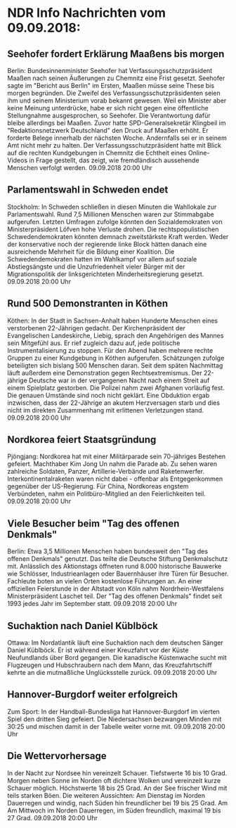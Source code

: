 # NDR Info Nachrichten vom 09.09.2018:


## Seehofer fordert Erklärung Maaßens bis morgen
Berlin: Bundesinnenminister Seehofer hat Verfassungsschutzpräsident Maaßen nach seinen Äußerungen zu Chemnitz eine Frist gesetzt. Seehofer sagte im "Bericht aus Berlin" im Ersten, Maaßen müsse seine These bis morgen begründen. Die Zweifel des Verfassungsschutzpräsidenten seien ihm und seinem Ministerium vorab bekannt gewesen. Weil ein Minister aber keine Meinung unterdrücke, habe er sich nicht gegen eine öffentliche Stellungnahme ausgesprochen, so Seehofer. Die Verantwortung dafür bleibe allerdings bei Maaßen. Zuvor hatte SPD-Generalsekretär Klingbeil im "Redaktionsnetzwerk Deutschland" den Druck auf Maaßen erhöht. Er forderte Belege innerhalb der nächsten Woche. Andernfalls sei er in seinem Amt nicht mehr zu halten. Der Verfassungsschutzpräsident hatte mit Blick auf die rechten Kundgebungen in Chemnitz die Echtheit eines Online-Videos in Frage gestellt, das zeigt, wie fremdländisch aussehende Menschen verfolgt werden. 09.09.2018 20:00 Uhr 

## Parlamentswahl in Schweden endet
Stockholm: In Schweden schließen in diesen Minuten die Wahllokale zur Parlamentswahl. Rund 7,5 Millionen Menschen waren zur Stimmabgabe aufgerufen. Letzten Umfragen zufolge könnten den Sozialdemokraten von Ministerpräsident Löfven hohe Verluste drohen. Die rechtspopulistischen Schwedendemokraten könnten demnach zweitstärkste Kraft werden. Weder der konservative noch der regierende linke Block hätten danach eine ausreichende Mehrheit für die Bildung einer Koalition. Die Schwedendemokraten hatten im Wahlkampf vor allem auf soziale Abstiegsängste und die Unzufriedenheit vieler Bürger mit der Migrationspolitik der linksgerichteten Minderheitsregierung gesetzt. 09.09.2018 20:00 Uhr 

## Rund 500 Demonstranten in Köthen
Köthen: In der Stadt in Sachsen-Anhalt haben Hunderte Menschen eines verstorbenen 22-Jährigen gedacht. Der Kirchenpräsident der Evangelischen Landeskirche, Liebig, sprach den Angehörigen des Mannes sein Mitgefühl aus. Er rief zugleich dazu auf, jede politische Instrumentalisierung zu stoppen. Für den Abend haben mehrere rechte Gruppen zu einer Kundgebung in Köthen aufgerufen. Schätzungen zufolge beteiligten sich bislang 500 Menschen daran. Seit dem späten Nachmittag läuft außerdem eine Demonstration gegen Rechtsextremismus. Der 22-jährige Deutsche war in der vergangenen Nacht nach einem Streit auf einem Spielplatz gestorben. Die Polizei nahm zwei Afghanen vorläufig fest. Die genauen Umstände sind noch nicht geklärt. Eine Obduktion ergab inzwischen, dass der 22-Jährige an akutem Herzversagen starb und dies nicht im direkten Zusammenhang mit erlittenen Verletzungen stand. 09.09.2018 20:00 Uhr 

## Nordkorea feiert Staatsgründung
Pjöngjang:	Nordkorea hat mit einer Militärparade sein 70-jähriges Bestehen gefeiert. Machthaber Kim Jong Un nahm die Parade ab. Zu sehen waren zahlreiche Soldaten, Panzer, Artillerie-Verbände und Raketenwerfer. Interkontinentalraketen waren nicht dabei - offenbar als Entgegenkommen gegenüber der US-Regierung. Für China, Nordkoreas engstem Verbündeten, nahm ein Politbüro-Mitglied an den Feierlichkeiten teil. 09.09.2018 20:00 Uhr 

## Viele Besucher beim "Tag des offenen Denkmals"
Berlin: Etwa 3,5 Millionen Menschen haben bundesweit den "Tag des offenen Denkmals" genutzt. Das teilte die Deutsche Stiftung Denkmalschutz mit. Anlässlich des Aktionstags öffneten rund 8.000 historische Bauwerke wie Schlösser, Industrieanlagen oder Bauernhäuser ihre Türen für Besucher. Fachleute boten an vielen Orten kostenlose Führungen an. An einer offiziellen Feierstunde in der Altstadt von Köln nahm Nordrhein-Westfalens Ministerpräsident Laschet teil. Der "Tag des offenen Denkmals" findet seit 1993 jedes Jahr im September statt. 09.09.2018 20:00 Uhr 

## Suchaktion nach Daniel Küblböck
Ottawa: Im Nordatlantik läuft eine Suchaktion nach dem deutschen Sänger Daniel Küblböck. Er ist während einer Kreuzfahrt vor der Küste Neufundlands über Bord gegangen. Die kanadische Küstenwache sucht mit Flugzeugen und Hubschraubern nach dem Mann, das Kreuzfahrtschiff kehrte an die mutmaßliche Unglücksstelle zurück. 09.09.2018 20:00 Uhr 

## Hannover-Burgdorf weiter erfolgreich
Zum Sport: In der Handball-Bundesliga hat Hannover-Burgdorf im vierten Spiel den dritten Sieg gefeiert. Die Niedersachsen bezwangen Minden mit 30:25 und mischen damit in der Tabelle weiter vorne mit. 09.09.2018 20:00 Uhr 

## Die Wettervorhersage
In der Nacht zur Nordsee hin vereinzelt Schauer. Tiefstwerte 16 bis 10 Grad. Morgen neben Sonne im Norden oft dichtere Wolken und vereinzelt kurze Schauer möglich. Höchstwerte 18 bis 25 Grad. An der See frischer Wind mit teils starken Böen. Die weiteren Aussichten: Am Dienstag im Norden Dauerregen und windig, nach Süden hin freundlicher bei 19 bis 25 Grad. Am Am Mittwoch im Norden Dauerregen, im Süden freundlich, maximal 19 bis 27 Grad. 09.09.2018 20:00 Uhr 
